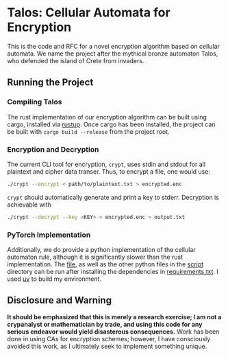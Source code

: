 # Talos: Cellular Automata for Encryption
This is the code and RFC for a novel encryption algorithm based on cellular automata. We name the project after the mythical bronze automaton Talos, who defended the island of Crete from invaders.

## Running the Project
### Compiling Talos
The rust implementation of our encryption algorithm can be built using cargo, installed via [rustup](https://rustup.rs/). Once cargo has been installed, the project can be built with `cargo build --release` from the project root.

### Encryption and Decryption
The current CLI tool for encryption, `crypt`, uses stdin and stdout for all plaintext and cipher data transer. Thus, to encrypt a file, one would use:
```zsh
./crypt --encrypt < path/to/plaintext.txt > encrypted.enc
```

`crypt` should automatically generate and print a key to stderr. Decryption is achievable with
```zsh
./crypt --decrypt --key <KEY> < encrypted.enc > output.txt 
```

### PyTorch Implementation
Additionally, we do provide a python implementation of the cellular automaton rule, although it is significantly slower than the rust implementation. The [file](script/gpu_implementation.py), as well as the other python files in the [script](script) directory can be run after installing the dependencies in [requirements.txt](script/requirements.txt). I used [uv](https://docs.astral.sh/uv/) to build my environment.

## Disclosure and Warning
**It should be emphasized that this is merely a research exercise; I am not a crypanalyst or mathematician by trade, and using this code for any serious endeavor would yield disasterous consequences.**
Work has been done in using CAs for encryption schemes; however, I have consciously avoided this work, as I ultimately seek to implement something unique.
